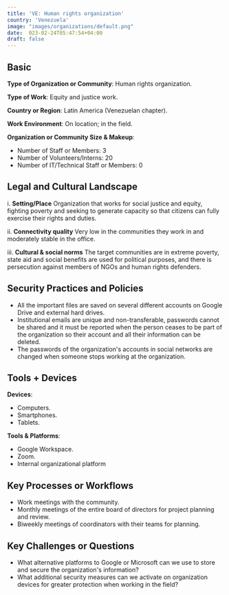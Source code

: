 ```yaml
---
title: 'VE: Human rights organization'
country: 'Venezuela'
image: "images/organizations/default.png"
date:  023-02-24T05:47:54+04:00
draft: false
---
```


## Basic

**Type of Organization or Community**: Human rights organization.

**Type of Work**: Equity and justice work.

**Country or Region**: Latin America (Venezuelan chapter).

**Work Environment**: On location; in the field.

**Organization or Community Size & Makeup**:
- Number of Staff or Members: 3
- Number of Volunteers/Interns: 20
- Number of IT/Technical Staff or Members: 0


## Legal and Cultural Landscape

i. **Setting/Place**
Organization that works for social justice and equity, fighting poverty and
seeking to generate capacity so that citizens can fully exercise their rights
and duties.

ii. **Connectivity quality**
Very low in the communities they work in and moderately stable in the office.

iii. **Cultural & social norms**
The target communities are in extreme poverty, state aid and social benefits
are used for political purposes, and there is persecution against members of
NGOs and human rights defenders.


## Security Practices and Policies

- All the important files are saved on several different accounts on Google
  Drive and external hard drives.
- Institutional emails are unique and non-transferable, passwords cannot be
  shared and it must be reported when the person ceases to be part of the
  organization so their account and all their information can be deleted.
- The passwords of the organization's accounts in social networks are changed
  when someone stops working at the organization.


## Tools + Devices

**Devices**:
- Computers.
- Smartphones.
- Tablets.

**Tools & Platforms**:
- Google Workspace.
- Zoom.
- Internal organizational platform


## Key Processes or Workflows

- Work meetings with the community.
- Monthly meetings of the entire board of directors for project planning and review.
- Biweekly meetings of coordinators with their teams for planning.


## Key Challenges or Questions

- What alternative platforms to Google or Microsoft can we use to store and
  secure the organization's information?
- What additional security measures can we activate on organization devices for
  greater protection when working in the field?
